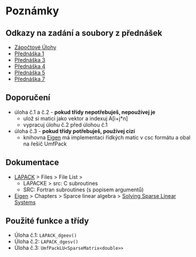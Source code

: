 # Poznámky

## Odkazy na zadání a soubory z přednášek
- [Zápočtové Úlohy](https://marian.fsik.cvut.cz/~jkarel/NMI/ZapoctoveUlohy.pdf)
- [Přednáška 1](https://marian.fsik.cvut.cz/~jkarel/NMI/Prednaska1)
- [Přednáška 3](https://marian.fsik.cvut.cz/~jkarel/NMI/Prednaska3)
- [Přednáška 4](https://marian.fsik.cvut.cz/~jkarel/NMI/Prednaska4)
- [Přednáška 5](https://marian.fsik.cvut.cz/~jkarel/NMI/Prednaska5)
- [Přednáška 7](https://marian.fsik.cvut.cz/~jkarel/NMI/Prednaska7)

## Doporučení
- úloha č.1 a č.2 - **pokud třídy nepotřebuješ, nepoužívej je**
	- ulož si matici jako vektor a indexuj A[i+j*n]
	- vypracuj úlohu č.2 před úlohou č.1
- úloha č.3 - **pokud třídy potřebuješ, používej cizí**
	- knihovna [Eigen](https://eigen.tuxfamily.org/index.php?title=Main_Page) má implementaci řídkých matic v csc formátu a obal na řešič UmfPack

## Dokumentace
- [LAPACK](http://www.netlib.org/lapack/explore-html/) > Files > File List >
	- LAPACKE > src: C subroutines 
	- SRC: Fortran subroutines (s popisem argumentů)
- [Eigen](https://eigen.tuxfamily.org/dox-devel/index.html) > Chapters > Sparce linear algebra > [Solving Sparse Linear Systems](https://eigen.tuxfamily.org/dox-devel/group__TopicSparseSystems.html)

## Použité funkce a třídy
- Úloha č.1: `LAPACK_dgeev()`
- Úloha č.2: `LAPACK_dgesv()`
- Úloha č.3: `UmfPackLU<SparseMatrix<double>>`